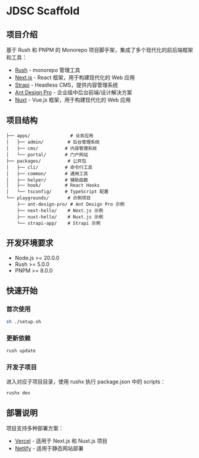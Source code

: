 # JDSC Scaffold

## 项目介绍

基于 Rush 和 PNPM 的 Monorepo 项目脚手架，集成了多个现代化的前后端框架和工具：

- [Rush](https://rushjs.io/pages/intro/get_started/) - monorepo 管理工具
- [Next.js](https://nextjs.org/) - React 框架，用于构建现代化的 Web 应用
- [Strapi](https://strapi.io/) - Headless CMS，提供内容管理系统
- [Ant Design Pro](https://pro.ant.design/zh-CN/) - 企业级中后台前端/设计解决方案
- [Nuxt](https://nuxt.com/) - Vue.js 框架，用于构建现代化的 Web 应用

## 项目结构

```
├── apps/               # 业务应用
│   ├── admin/         # 后台管理系统
│   ├── cms/          # 内容管理系统
│   └── portal/       # 门户网站
├── packages/          # 公共包
│   ├── cli/          # 命令行工具
│   ├── common/       # 通用工具
│   ├── helper/       # 辅助函数
│   ├── hook/         # React Hooks
│   └── tsconfig/     # TypeScript 配置
└── playgrounds/       # 示例项目
    ├── ant-design-pro/ # Ant Design Pro 示例
    ├── next-hello/    # Next.js 示例
    ├── nuxt-hello/    # Nuxt.js 示例
    └── strapi-app/    # Strapi 示例
```

## 开发环境要求

- Node.js >= 20.0.0
- Rush >= 5.0.0
- PNPM >= 8.0.0

## 快速开始

### 首次使用

```bash
sh ./setup.sh
```

### 更新依赖

```bash
rush update
```

### 开发子项目

进入对应子项目目录，使用 rushx 执行 package.json 中的 scripts：

```bash
rushx dev
```

## 部署说明

项目支持多种部署方案：

- [Vercel](https://www.vercel.com/) - 适用于 Next.js 和 Nuxt.js 项目
- [Netlify](https://www.netlify.com/) - 适用于静态网站部署
